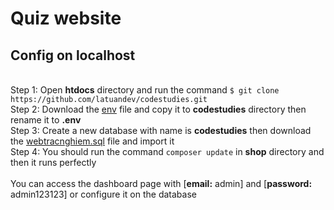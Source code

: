 # Quiz website
<h2>Config on localhost</h2> <br>
Step 1: Open <b>htdocs</b> directory and run the command <code>$ git clone https://github.com/latuandev/codestudies.git</code> <br>
Step 2: Download the <a href="https://drive.google.com/file/d/1-3CSHz_t-citBbYSB__LQlDxYS39nDIi/view?usp=sharing" target="_blank">env</a> file and copy it to <b>codestudies</b> directory then rename it to <b>.env</b><br>
Step 3: Create a new database with name is <b>codestudies</b> then download the <a href="https://drive.google.com/file/d/1-DGZLC3a8gf9giZO5yXlgsbL7CfbDDqD/view?usp=sharing" target="_blank">webtracnghiem.sql</a> file and import it <br>
Step 4: You should run the command <code>composer update</code> in <b>shop</b> directory and then it runs perfectly <br><br>
You can access the dashboard page with [<b>email:</b> admin] and [<b>password:</b> admin123123] or configure it on the database <br>
